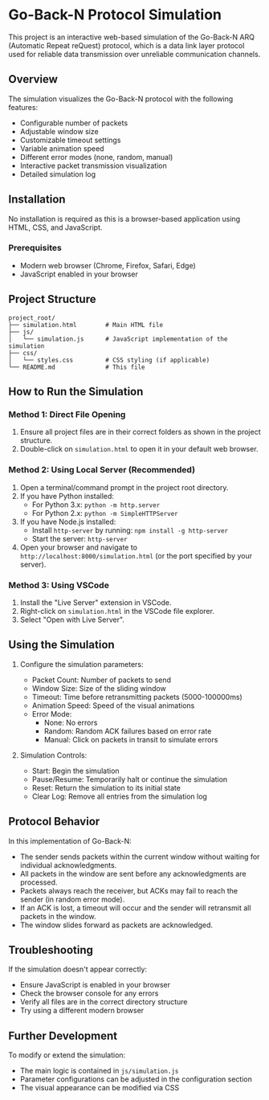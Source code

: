 # Go-Back-N Protocol Simulation

This project is an interactive web-based simulation of the Go-Back-N ARQ (Automatic Repeat reQuest) protocol, which is a data link layer protocol used for reliable data transmission over unreliable communication channels.

## Overview

The simulation visualizes the Go-Back-N protocol with the following features:
- Configurable number of packets
- Adjustable window size
- Customizable timeout settings
- Variable animation speed
- Different error modes (none, random, manual)
- Interactive packet transmission visualization
- Detailed simulation log

## Installation

No installation is required as this is a browser-based application using HTML, CSS, and JavaScript.

### Prerequisites
- Modern web browser (Chrome, Firefox, Safari, Edge)
- JavaScript enabled in your browser

## Project Structure

```
project_root/
├── simulation.html        # Main HTML file
├── js/
│   └── simulation.js      # JavaScript implementation of the simulation
├── css/
│   └── styles.css         # CSS styling (if applicable)
└── README.md              # This file
```

## How to Run the Simulation

### Method 1: Direct File Opening
1. Ensure all project files are in their correct folders as shown in the project structure.
2. Double-click on `simulation.html` to open it in your default web browser.

### Method 2: Using Local Server (Recommended)
1. Open a terminal/command prompt in the project root directory.
2. If you have Python installed:
   - For Python 3.x: `python -m http.server`
   - For Python 2.x: `python -m SimpleHTTPServer`
3. If you have Node.js installed:
   - Install `http-server` by running: `npm install -g http-server`
   - Start the server: `http-server`
4. Open your browser and navigate to `http://localhost:8000/simulation.html` (or the port specified by your server).

### Method 3: Using VSCode
1. Install the "Live Server" extension in VSCode.
2. Right-click on `simulation.html` in the VSCode file explorer.
3. Select "Open with Live Server".

## Using the Simulation

1. Configure the simulation parameters:
   - Packet Count: Number of packets to send
   - Window Size: Size of the sliding window
   - Timeout: Time before retransmitting packets (5000-100000ms)
   - Animation Speed: Speed of the visual animations
   - Error Mode:
     - None: No errors
     - Random: Random ACK failures based on error rate
     - Manual: Click on packets in transit to simulate errors

2. Simulation Controls:
   - Start: Begin the simulation
   - Pause/Resume: Temporarily halt or continue the simulation
   - Reset: Return the simulation to its initial state
   - Clear Log: Remove all entries from the simulation log

## Protocol Behavior

In this implementation of Go-Back-N:
- The sender sends packets within the current window without waiting for individual acknowledgments.
- All packets in the window are sent before any acknowledgments are processed.
- Packets always reach the receiver, but ACKs may fail to reach the sender (in random error mode).
- If an ACK is lost, a timeout will occur and the sender will retransmit all packets in the window.
- The window slides forward as packets are acknowledged.

## Troubleshooting

If the simulation doesn't appear correctly:
- Ensure JavaScript is enabled in your browser
- Check the browser console for any errors
- Verify all files are in the correct directory structure
- Try using a different modern browser

## Further Development

To modify or extend the simulation:
- The main logic is contained in `js/simulation.js`
- Parameter configurations can be adjusted in the configuration section
- The visual appearance can be modified via CSS 